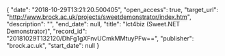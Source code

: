 {
  "date": "2018-10-29T13:21:20.500405", 
  "open_access": true, 
  "target_url": "http://www.brock.ac.uk/projects/sweetdemonstrator/index.htm", 
  "description": "", 
  "end_date": null, 
  "title": "Ict4biz (Sweet.NET Demonstrator)", 
  "record_id": "20181029T132120/DhFg1gXFnvUCmkMMtuyPFw==", 
  "publisher": "brock.ac.uk", 
  "start_date": null
}

